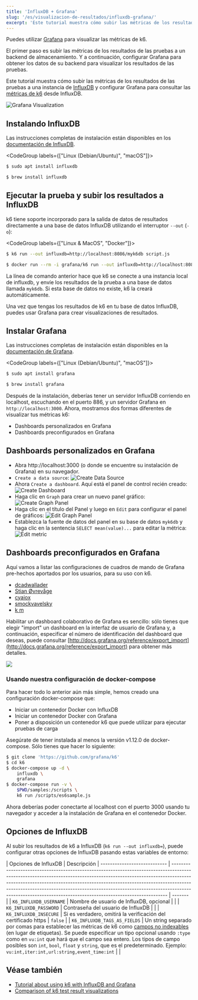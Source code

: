```yaml
---
title: 'InfluxDB + Grafana'
slug: '/es/visualizacion-de-resultados/influxdb-grafana/'
excerpt: 'Este tutorial muestra cómo subir las métricas de los resultados de las pruebas a una instancia de InfluxDB y configurar Grafana para consultar las métricas de k6.'
---
```


Puedes utilizar [Grafana](https://grafana.com/grafana/) para visualizar las métricas de k6.

El primer paso es subir las métricas de los resultados de las pruebas a un backend de almacenamiento. Y a continuación, configurar Grafana para obtener los datos de su backend para visualizar los resultados de las pruebas.

Este tutorial muestra cómo subir las métricas de los resultados de las pruebas a una instancia de [InfluxDB](https://github.com/influxdata/influxdb) y configurar Grafana para consultar las [métricas de k6](/es/usando-k6/metricas/) desde InfluxDB.

![Grafana Visualization](./images/InfluxDB-Grafana/grafana-visualization.png)

## Instalando InfluxDB

Las instrucciones completas de instalación están disponibles en los [documentación de InfluxDB](https://docs.influxdata.com/influxdb/v1.2/introduction/installation/).

<CodeGroup labels={["Linux (Debian/Ubuntu)", "macOS"]}>

```bash
$ sudo apt install influxdb
```

```bash
$ brew install influxdb
```

</CodeGroup>

## Ejecutar la prueba y subir los resultados a InfluxDB

k6 tiene soporte incorporado para la salida de datos de resultados directamente a una base de datos InfluxDB utilizando el interruptor `--out` (`-o`):

<CodeGroup labels={["Linux & MacOS", "Docker"]}>

```bash
$ k6 run --out influxdb=http://localhost:8086/myk6db script.js
```

```bash
$ docker run --rm -i grafana/k6 run --out influxdb=http://localhost:8086/myk6db - <script.js
```

</CodeGroup>

La línea de comando anterior hace que k6 se conecte a una instancia local de influxdb, y envíe los resultados de la prueba a una base de datos llamada `myk6db`. Si esta base de datos no existe, k6 la creará automáticamente.

Una vez que tengas los resultados de k6 en tu base de datos InfluxDB, puedes usar Grafana para crear visualizaciones de resultados.

## Instalar Grafana


Las instrucciones completas de instalación están disponibles en la [documentación de Grafana](http://docs.grafana.org/installation/).

<CodeGroup labels={["Linux (Debian/Ubuntu)", "macOS"]}>

```bash
$ sudo apt install grafana
```

```bash
$ brew install grafana
```

</CodeGroup>

Después de la instalación, deberías tener un servidor InfluxDB corriendo en localhost, escuchando en el puerto 886, y un servidor Grafana en `http://localhost:3000`. Ahora, mostramos dos formas diferentes de visualizar tus métricas k6:

- Dashboards personalizados en Grafana
- Dashboards preconfigurados en Grafana

## Dashboards personalizados en Grafana

- Abra http://localhost:3000 (o donde se encuentre su instalación de Grafana) en su navegador.
- `Create a data source`:
  ![Create Data Source](./images/InfluxDB-Grafana/grafana-create-data-source.png)
- Ahora `Create a dashboard`. Aquí está el panel de control recién creado:
  ![Create Dashboard](./images/InfluxDB-Grafana/grafana-new-dashboard.png)
- Haga clic en `Graph` para crear un nuevo panel gráfico:
  ![Create Graph Panel](./images/InfluxDB-Grafana/grafana-new-graph-panel.png)
- Haga clic en el título del Panel y luego en `Edit` para configurar el panel de gráficos:
  ![Edit Graph Panel](./images/InfluxDB-Grafana/grafana-configure-graph-panel.png)
- Establezca la fuente de datos del panel en su base de datos `myk6db` y haga clic en la sentencia `SELECT mean(value)...` para editar la métrica:
  ![Edit metric](./images/InfluxDB-Grafana/grafana-edit-metric.png)

## Dashboards preconfigurados en Grafana

Aquí vamos a listar las configuraciones de cuadros de mando de Grafana pre-hechos aportados por los usuarios, para su uso con k6.

- [dcadwallader](https://grafana.com/grafana/dashboards/2587)
- [Stian Øvrevåge](https://grafana.com/grafana/dashboards/4411)
- [cyaiox](https://grafana.com/grafana/dashboards/8156)
- [smockvavelsky](https://grafana.com/grafana/dashboards/10553)
- [k m](https://grafana.com/grafana/dashboards/10660)


Habilitar un dashboard colaborativo de Grafana es sencillo: sólo tienes que elegir "import" un dashboard en la interfaz de usuario de Grafana y, a continuación, especificar el número de identificación del dashboard que deseas, puede consultar [http://docs.grafana.org/reference/export_import](http://docs.grafana.org/reference/export_import) para obtener más detalles.


![](./images/InfluxDB-Grafana/grafana-dave.png)

### Usando nuestra configuración de docker-compose

Para hacer todo lo anterior aún más simple, hemos creado una configuración docker-compose que:

- Iniciar un contenedor Docker con InfluxDB
- Iniciar un contenedor Docker con Grafana
- Poner a disposición un contenedor k6 que puede utilizar para ejecutar pruebas de carga

Asegúrate de tener instalada al menos la versión v1.12.0 de docker-compose. Sólo tienes que hacer lo siguiente:


```bash
$ git clone 'https://github.com/grafana/k6'
$ cd k6
$ docker-compose up -d \
    influxdb \
    grafana
$ docker-compose run -v \
    $PWD/samples:/scripts \
    k6 run /scripts/es6sample.js
```

Ahora deberías poder conectarte al localhost con el puerto 3000 usando tu navegador y acceder a la instalación de Grafana en el contenedor Docker.

## Opciones de InfluxDB

Al subir los resultados de k6 a InfluxDB (`k6 run --out influxdb=`), puede configurar otras opciones de InfluxDB pasando estas variables de entorno:

| Opciones de InfluxDB             | Descripción
| ---------------------------- | ---------------------------------------------------------------------------------------------------------------------------------------------------------------------------------------------------------------------------------------------------------------------------------------------------------------------------------------------------------------------------------------------------- | ------- |
| `K6_INFLUXDB_USERNAME`       | Nombre de usuario de InfluxDB, opcional
                                                                                                                                                                                                                                                                                                                                                                          |         |
| `K6_INFLUXDB_PASSWORD`       | Contraseña del usuario de InfluxDB                                                                                                                                                                                                                                                                                                                                                                               |         |
| `K6_INFLUXDB_INSECURE`       | Si es verdadero, omitirá la verificación del certificado https                                                                                                                                                                                                                                                                                                                                               | `false` |
| `K6_INFLUXDB_TAGS_AS_FIELDS` |  Un string separado por comas para establecer las métricas de k6 como [campos no indexables](https://docs.influxdata.com/influxdb/v1.8/concepts/glossary/#field) (en lugar de etiquetas). Se puede especificar un tipo opcional usando `:type` como en `vu:int` que hará que el campo sea entero. Los tipos de campo posibles son `int`, `bool`, `float` y `string`, que es el predeterminado. Ejemplo: `vu:int,iter:int,url:string,event_time:int` |         |

## Véase también

- [Tutorial about using k6 with InfluxDB and Grafana](https://k6.io/blog/k6-loves-grafana/)
- [Comparison of k6 test result visualizations](https://k6.io/blog/comparison-of-k6-test-result-visualizations)
